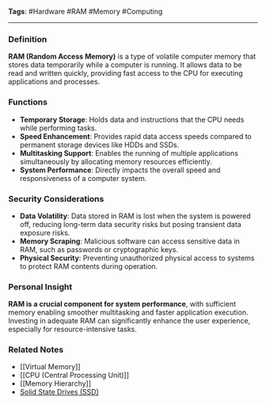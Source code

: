 **Tags**: #Hardware #RAM #Memory #Computing

---

### Definition

**RAM (Random Access Memory)** is a type of volatile computer memory that stores data temporarily while a computer is running. It allows data to be read and written quickly, providing fast access to the CPU for executing applications and processes.

### Functions

- **Temporary Storage**: Holds data and instructions that the CPU needs while performing tasks.
- **Speed Enhancement**: Provides rapid data access speeds compared to permanent storage devices like HDDs and SSDs.
- **Multitasking Support**: Enables the running of multiple applications simultaneously by allocating memory resources efficiently.
- **System Performance**: Directly impacts the overall speed and responsiveness of a computer system.

### Security Considerations

- **Data Volatility**: Data stored in RAM is lost when the system is powered off, reducing long-term data security risks but posing transient data exposure risks.
- **Memory Scraping**: Malicious software can access sensitive data in RAM, such as passwords or cryptographic keys.
- **Physical Security**: Preventing unauthorized physical access to systems to protect RAM contents during operation.

### Personal Insight

**RAM is a crucial component for system performance**, with sufficient memory enabling smoother multitasking and faster application execution. Investing in adequate RAM can significantly enhance the user experience, especially for resource-intensive tasks.

### Related Notes

- [[Virtual Memory]]
- [[CPU (Central Processing Unit)]]
- [[Memory Hierarchy]]
- [Solid State Drives (SSD)](Solid%20State%20Drives%20(SSD).md)